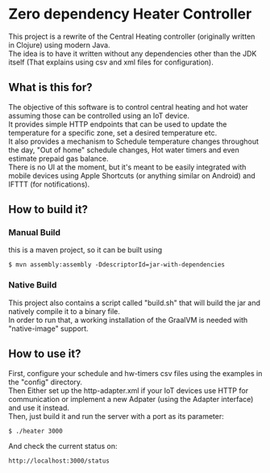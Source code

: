 # Zero dependency Heater Controller
This project is a rewrite of the Central Heating controller (originally written in Clojure) using modern Java.  
The idea is to have it written without any dependencies other than the JDK itself (That explains using csv and xml files for configuration).

## What is this for?
The objective of this software is to control central heating and hot water assuming those can be controlled using an IoT device.  
It provides simple HTTP endpoints that can be used to update the temperature for a specific zone, set a desired temperature etc.  
It also provides a mechanism to Schedule temperature changes throughout the day, "Out of home" schedule changes, Hot water timers and even
estimate prepaid gas balance.  
There is no UI at the moment, but it's meant to be easily integrated with mobile devices using Apple Shortcuts (or anything similar on Android) and IFTTT (for notifications).

## How to build it?
### Manual Build
this is a maven project, so it can be built using 
```
$ mvn assembly:assembly -DdescriptorId=jar-with-dependencies
```
### Native Build
This project also contains a script called "build.sh" that will build the jar and natively compile it to a binary file.  
In order to run that, a working installation of the GraalVM is needed with "native-image" support.

## How to use it?
First, configure your schedule and hw-timers csv files using the examples in the "config" directory.  
Then Either set up the http-adapter.xml if your IoT devices use HTTP for communication or implement a new Adpater (using the Adapter interface) and use it instead.  
Then, just build it and run the server with a port as its parameter:
```
$ ./heater 3000
```
And check the current status on:
```
http://localhost:3000/status


```


